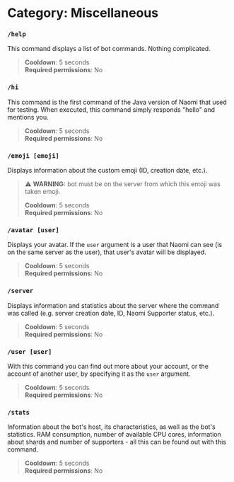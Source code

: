 # Category: **Miscellaneous**
### `/help`
This command displays a list of bot commands. Nothing complicated.

> **Cooldown**: 5 seconds  
> **Required permissions**: No

### `/hi`
This command is the first command of the Java version of Naomi that used for testing. When executed, this command simply responds "hello" and mentions you.

> **Cooldown**: 5 seconds  
> **Required permissions**: No

### `/emoji [emoji]`
Displays information about the custom emoji (ID, creation date, etc.).  

> ⚠️ **WARNING:** bot must be on the server from which this emoji was taken emoji.
> 
> **Cooldown**: 5 seconds  
> **Required permissions**: No

### `/avatar [user]`
Displays your avatar. If the `user` argument is a user that Naomi can see (is on the same server as the user), that user's avatar will be displayed.

> **Cooldown**: 5 seconds  
> **Required permissions**: No

### `/server`
Displays information and statistics about the server where the command was called (e.g. server creation date, ID, Naomi Supporter status, etc.).

> **Cooldown**: 5 seconds  
> **Required permissions**: No

### `/user [user]`
With this command you can find out more about your account, or the account of another user, by specifying it as the `user` argument.

> **Cooldown**: 5 seconds  
> **Required permissions**: No

### `/stats`
Information about the bot's host, its characteristics, as well as the bot's statistics. RAM consumption, number of available CPU cores, information about shards and number of supporters - all this can be found out with this command.

> **Cooldown**: 5 seconds  
> **Required permissions**: No
